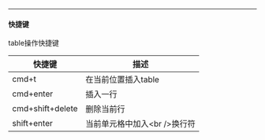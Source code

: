 



---

#### 快捷键



table操作快捷键

| 快捷键           | 描述                          |
| ---------------- | ----------------------------- |
| cmd+t            | 在当前位置插入table           |
| cmd+enter        | 插入一行                      |
| cmd+shift+delete | 删除当前行                    |
| shift+enter      | 当前单元格中加入<br \/>换行符 |

